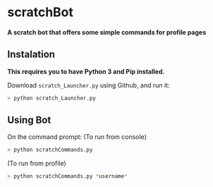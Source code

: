# scratchBot
#### A scratch bot that offers some simple commands for profile pages

## Instalation
**This requires you to have Python 3 and Pip installed.**

Download `scratch_Launcher.py` using Github, and run it:
```bash
> python scratch_Launcher.py
```

## Using Bot

On the command prompt:
(To run from console)
```bash
> python scratchCommands.py
```
(To run from profile)
```bash
> python scratchCommands.py *username*
```
